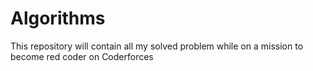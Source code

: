 # Algorithms
This repository will contain all my solved problem while on a mission to become red coder on Coderforces
